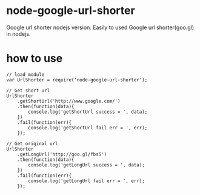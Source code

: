 node-google-url-shorter
=======================

Google url shorter nodejs version. Easily to used Google url shorter(goo.gl) in nodejs.

# how to use
```
// load module
var UrlShorter = require('node-google-url-shorter');

// Get short url
UrlShorter
    .getShortUrl('http://www.google.com/')
    .then(function(data){
        console.log('getShortUrl success = ', data);
    })
    .fail(function(err){
        console.log('getShortUrl fail err = ', err);
    });

// Get original url
UrlShorter
    .getLongUrl('http://goo.gl/fbsS')
    .then(function(data){
        console.log('getLongUrl success = ', data);
    })
    .fail(function(err){
        console.log('getLongUrl fail err = ', err);
    });

```
